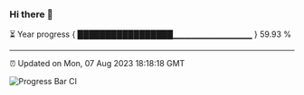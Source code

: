 ### Hi there 👋

⏳ Year progress { █████████████████▁▁▁▁▁▁▁▁▁▁▁▁▁ } 59.93 %

---

⏰ Updated on Mon, 07 Aug 2023 18:18:18 GMT

![Progress Bar CI](https://github.com/liununu/liununu/workflows/Progress%20Bar%20CI/badge.svg)
